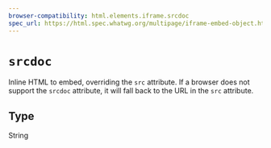 ```yaml
---
browser-compatibility: html.elements.iframe.srcdoc
spec_url: https://html.spec.whatwg.org/multipage/iframe-embed-object.html#attr-iframe-srcdoc
---
```


# `srcdoc`

Inline HTML to embed, overriding the `src` attribute. If a browser does not support the `srcdoc` attribute, it will fall back to the URL in the `src` attribute.

## Type

String
